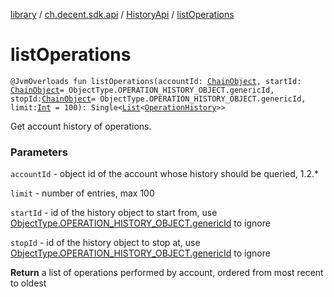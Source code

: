 [library](../../index.md) / [ch.decent.sdk.api](../index.md) / [HistoryApi](index.md) / [listOperations](./list-operations.md)

# listOperations

`@JvmOverloads fun listOperations(accountId: `[`ChainObject`](../../ch.decent.sdk.model/-chain-object/index.md)`, startId: `[`ChainObject`](../../ch.decent.sdk.model/-chain-object/index.md)` = ObjectType.OPERATION_HISTORY_OBJECT.genericId, stopId: `[`ChainObject`](../../ch.decent.sdk.model/-chain-object/index.md)` = ObjectType.OPERATION_HISTORY_OBJECT.genericId, limit: `[`Int`](https://kotlinlang.org/api/latest/jvm/stdlib/kotlin/-int/index.html)` = 100): Single<`[`List`](https://kotlinlang.org/api/latest/jvm/stdlib/kotlin.collections/-list/index.html)`<`[`OperationHistory`](../../ch.decent.sdk.model/-operation-history/index.md)`>>`

Get account history of operations.

### Parameters

`accountId` - object id of the account whose history should be queried, 1.2.*

`limit` - number of entries, max 100

`startId` - id of the history object to start from, use [ObjectType.OPERATION_HISTORY_OBJECT.genericId](../../ch.decent.sdk.model/-object-type/generic-id.md) to ignore

`stopId` - id of the history object to stop at, use [ObjectType.OPERATION_HISTORY_OBJECT.genericId](../../ch.decent.sdk.model/-object-type/generic-id.md) to ignore

**Return**
a list of operations performed by account, ordered from most recent to oldest

